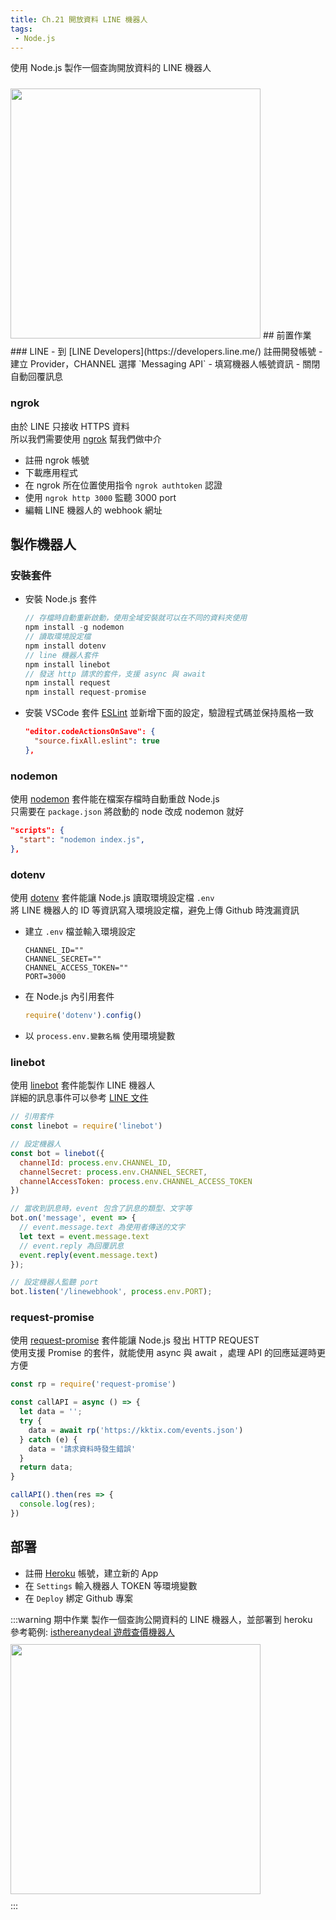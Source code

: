 ```yaml
--- 
title: Ch.21 開放資料 LINE 機器人
tags:
 - Node.js
---
```

使用 Node.js 製作一個查詢開放資料的 LINE 機器人  
<!-- more -->
<img src="/F2E-book/images/ch21/webhook.png" height="400" style="margin: 10px 0;">
## 前置作業
### LINE
- 到 [LINE Developers](https://developers.line.me/) 註冊開發帳號
- 建立 Provider，CHANNEL 選擇 `Messaging API`
- 填寫機器人帳號資訊
- 關閉自動回覆訊息

### ngrok
由於 LINE 只接收 HTTPS 資料  
所以我們需要使用 [ngrok](https://ngrok.com/) 幫我們做中介  
- 註冊 ngrok 帳號
- 下載應用程式
- 在 ngrok 所在位置使用指令 `ngrok authtoken` 認證
- 使用 `ngrok http 3000` 監聽 3000 port
- 編輯 LINE 機器人的 webhook 網址

## 製作機器人
### 安裝套件
- 安裝 Node.js 套件
  ```js
  // 存檔時自動重新啟動，使用全域安裝就可以在不同的資料夾使用
  npm install -g nodemon
  // 讀取環境設定檔
  npm install dotenv
  // line 機器人套件
  npm install linebot
  // 發送 http 請求的套件，支援 async 與 await
  npm install request
  npm install request-promise
  ```
- 安裝 VSCode 套件 [ESLint](https://marketplace.visualstudio.com/items?itemName=dbaeumer.vscode-eslint) 並新增下面的設定，驗證程式碼並保持風格一致
  ```json
  "editor.codeActionsOnSave": {
    "source.fixAll.eslint": true
  },
  ```

### nodemon
使用 [nodemon](https://www.npmjs.com/package/nodemon) 套件能在檔案存檔時自動重啟 Node.js  
只需要在 `package.json` 將啟動的 node 改成 nodemon 就好  
```json
"scripts": {
  "start": "nodemon index.js",
},
```

### dotenv
使用 [dotenv](https://www.npmjs.com/package/dotenv) 套件能讓 Node.js 讀取環境設定檔 `.env`  
將 LINE 機器人的 ID 等資訊寫入環境設定檔，避免上傳 Github 時洩漏資訊  

- 建立 `.env` 檔並輸入環境設定
    ```
    CHANNEL_ID=""
    CHANNEL_SECRET=""
    CHANNEL_ACCESS_TOKEN=""
    PORT=3000
    ```
- 在 Node.js 內引用套件
    ```js
    require('dotenv').config()
    ```
- 以 `process.env.變數名稱` 使用環境變數

### linebot
使用 [linebot](https://www.npmjs.com/package/linebot) 套件能製作 LINE 機器人  
詳細的訊息事件可以參考 [LINE 文件](https://developers.line.biz/en/reference/messaging-api/#message-event)
```js
// 引用套件
const linebot = require('linebot')

// 設定機器人
const bot = linebot({
  channelId: process.env.CHANNEL_ID,
  channelSecret: process.env.CHANNEL_SECRET,
  channelAccessToken: process.env.CHANNEL_ACCESS_TOKEN
})

// 當收到訊息時，event 包含了訊息的類型、文字等
bot.on('message', event => {
  // event.message.text 為使用者傳送的文字
  let text = event.message.text
  // event.reply 為回覆訊息
  event.reply(event.message.text)
});

// 設定機器人監聽 port
bot.listen('/linewebhook', process.env.PORT);
```

### request-promise
使用 [request-promise](https://www.npmjs.com/package/request-promise) 套件能讓 Node.js 發出 HTTP REQUEST  
使用支援 Promise 的套件，就能使用 async 與 await ，處理 API 的回應延遲時更方便  
```js
const rp = require('request-promise')

const callAPI = async () => {
  let data = '';
  try {
    data = await rp('https://kktix.com/events.json')
  } catch (e) {
    data = '請求資料時發生錯誤'
  }
  return data;
}

callAPI().then(res => {
  console.log(res);
})
```

## 部署
- 註冊 [Heroku](https://www.heroku.com/) 帳號，建立新的 App
- 在 `Settings` 輸入機器人 TOKEN 等環境變數
- 在 `Deploy` 綁定 Github 專案

:::warning 期中作業
製作一個查詢公開資料的 LINE 機器人，並部署到 heroku  
參考範例: [isthereanydeal 遊戲查價機器人](https://github.com/rogeraabbccdd/Linebot-Deals)  
<img src="https://raw.githubusercontent.com/rogeraabbccdd/Linebot-Deals/master/preview.png" height="400" style="margin: 10px 0;">  
:::